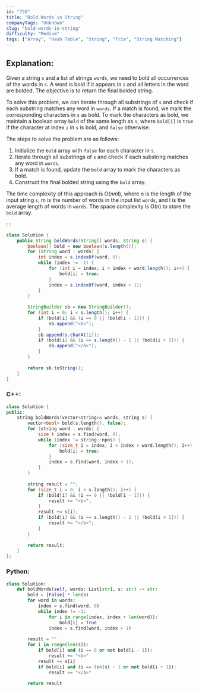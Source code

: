 ```yaml
---
id: "758"
title: "Bold Words in String"
companyTags: "Unknown"
slug: "bold-words-in-string"
difficulty: "Medium"
tags: ["Array", "Hash Table", "String", "Trie", "String Matching"]
---
```


## Explanation:

Given a string `s` and a list of strings `words`, we need to bold all occurrences of the words in `s`. A word is bold if it appears in `s` and all letters in the word are bolded. The objective is to return the final bolded string.

To solve this problem, we can iterate through all substrings of `s` and check if each substring matches any word in `words`. If a match is found, we mark the corresponding characters in `s` as bold. To mark the characters as bold, we maintain a boolean array `bold` of the same length as `s`, where `bold[i]` is `true` if the character at index `i` in `s` is bold, and `false` otherwise.

The steps to solve the problem are as follows:
1. Initialize the `bold` array with `false` for each character in `s`.
2. Iterate through all substrings of `s` and check if each substring matches any word in `words`.
3. If a match is found, update the `bold` array to mark the characters as bold.
4. Construct the final bolded string using the `bold` array.

The time complexity of this approach is O(n*m*l), where n is the length of the input string `s`, m is the number of words in the input list `words`, and l is the average length of words in `words`. The space complexity is O(n) to store the `bold` array.

:
:
```java
class Solution {
    public String boldWords(String[] words, String s) {
        boolean[] bold = new boolean[s.length()];
        for (String word : words) {
            int index = s.indexOf(word, 0);
            while (index != -1) {
                for (int i = index; i < index + word.length(); i++) {
                    bold[i] = true;
                }
                index = s.indexOf(word, index + 1);
            }
        }
        
        StringBuilder sb = new StringBuilder();
        for (int i = 0; i < s.length(); i++) {
            if (bold[i] && (i == 0 || !bold[i - 1])) {
                sb.append("<b>");
            }
            sb.append(s.charAt(i));
            if (bold[i] && (i == s.length() - 1 || !bold[i + 1])) {
                sb.append("</b>");
            }
        }
        
        return sb.toString();
    }
}
```

### C++:
```cpp
class Solution {
public:
    string boldWords(vector<string>& words, string s) {
        vector<bool> bold(s.length(), false);
        for (string word : words) {
            size_t index = s.find(word, 0);
            while (index != string::npos) {
                for (size_t i = index; i < index + word.length(); i++) {
                    bold[i] = true;
                }
                index = s.find(word, index + 1);
            }
        }
        
        string result = "";
        for (size_t i = 0; i < s.length(); i++) {
            if (bold[i] && (i == 0 || !bold[i - 1])) {
                result += "<b>";
            }
            result += s[i];
            if (bold[i] && (i == s.length() - 1 || !bold[i + 1])) {
                result += "</b>";
            }
        }
        
        return result;
    }
};
```

### Python:
```python
class Solution:
    def boldWords(self, words: List[str], s: str) -> str:
        bold = [False] * len(s)
        for word in words:
            index = s.find(word, 0)
            while index != -1:
                for i in range(index, index + len(word)):
                    bold[i] = True
                index = s.find(word, index + 1)
        
        result = ""
        for i in range(len(s)):
            if bold[i] and (i == 0 or not bold[i - 1]):
                result += "<b>"
            result += s[i]
            if bold[i] and (i == len(s) - 1 or not bold[i + 1]):
                result += "</b>"
        
        return result
```